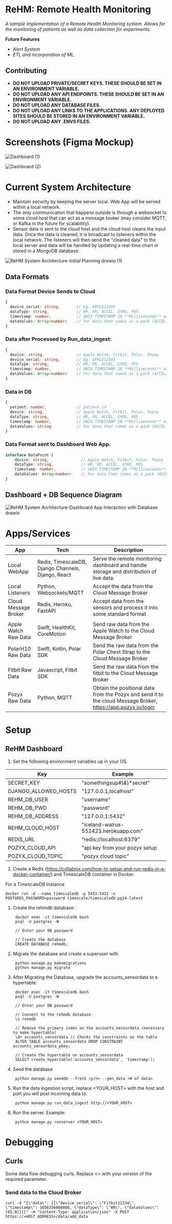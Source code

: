 # ReHM: Remote Health Monitoring
*A sample implementation of a Remote Health Monitoring system. Allows for the monitoring of patients as well as data collection for experiments.*

**Future Features**
* *Alert System*
* *ETL and incorporation of ML.*

## Contributing

* **DO NOT UPLOAD PRIVATE/SECRET KEYS. THESE SHOULD BE SET IN AN ENVIRONMENT VARIABLE.**
* **DO NOT UPLOAD ANY API ENDPOINTS. THESE SHOULD BE SET IN AN ENVIRONMENT VARIABLE.**
* **DO NOT UPLOAD ANY DATABASE FILES.**
* **DO NOT UPLOAD ANY LINKS TO THE APPLICATIONS. ANY DEPLOYED SITES SHOULD BE STORED IN AN ENVIRONMENT VARIABLE.**
* **DO NOT UPLOAD ANY .ENVS FILES.**

# Screenshots (Figma Mockup)

![Dashboard (1)](https://user-images.githubusercontent.com/59156097/171966507-e47acbf2-a979-4b66-9829-adbf2b9290b1.png)

![Dashboard (2)](https://user-images.githubusercontent.com/59156097/171966550-ac9b486b-914f-4f6c-8381-c7ccbd60f10c.png)

# Current System Architecture

* Maintain security by keeping the server local. Web App will be served within a local network. 
* The only communication that happens outside is through a websocket to some cloud host that can act as a message broker (may consider MQTT, or Kafka in the future for scalability).
* Sensor data is sent to the cloud host and the cloud host cleans the input data. Once the data is cleaned, it is broadcast to listeners within the local network. The listeners will then send the "cleaned data" to the local server and data will be handled by updating a real-time chart or stored in a MongoDB database.

![ReHM System Architecture-Initial Planning drawio (1)](https://user-images.githubusercontent.com/59156097/186064372-d5e06747-0959-49f5-bfff-39322b950e42.png)

## Data Formats

### Data Format Device Sends to Cloud
```typescript
{
  device_serial: string,       // Eg. APPLE12345
  dataType: string,            // HR, RR, ACCEL, GYRO, POS
  timestamp: number,           // UNIX TIMESTAMP IN **Milliseconds** or UTC timestamp
  dataValues: Array<number>    // For data that comes as a pack (ACCEL) index 0 = x, 1 = y, 2 = z.
}
```

### Data after Processed by Run_data_ingest:
```typescript
{
  device: string,              // Apple Watch, Fitbit, Polar, Pozxy 
  device_serial: string,       // Eg. APPLE12345
  dataType: string,            // HR, RR, ACCEL, GYRO, POS
  timestamp: number,           // UNIX TIMESTAMP IN **Milliseconds** or UTC timestamp
  dataValues: Array<number>    // For data that comes as a pack (ACCEL) index 0 = x, 1 = y, 2 = z.
}
```

### Data in DB
```typescript
{
  patient: number,             // patient id
  device: string,              // Apple Watch, Fitbit, Polar, Pozxy 
  dataType: string,            // HR, RR, ACCEL, GYRO, POS
  timestamp: number,           // UNIX TIMESTAMP IN **Milliseconds** or UTC timestamp
  dataValues: string           // For data that comes as a pack (ACCEL) index 0 = x, 1 = y, 2 = z.
}
```

### Data Format sent to Dashboard Web App.
```typescript
interface DataPoint {
    device: string,              // Apple Watch, Fitbit, Polar, Pozxy 
    dataType: string,            // HR, RR, ACCEL, GYRO, POS
    timestamp: number,           // UNIX TIMESTAMP IN **Milliseconds** or UTC timestamp
    dataValues: Array<number>    // For data that comes as a pack (ACCEL) index 0 = x, 1 = y, 2 = z.
}
```

## Dashboard + DB Sequence Diagram

![ReHM System Architecture-Dashboard App Interaction with Database drawio](https://user-images.githubusercontent.com/59156097/195622367-df81bb52-8a9a-48ec-995a-03f8317a48ed.png)

# Apps/Services

|      App      | Tech | Description|
|---------------|-------------| ------|
| Local WebApp  | Redis, TimescaleDB, Django Channels, Django, React | Serve the remote monitoring dashboard and handle storage and distribution of live data.|
| Local Listeners | Python, Websockets/MQTT | Accept the data from the Cloud Message Broker |
| Cloud Message Broker | Redis, Heroku, FastAPI | Accept data from the sensors and process it into some standard format | 
|||
| Apple Watch Raw Data | Swift, HealthKit, CoreMotion | Send raw data from the Apple Watch to the Cloud Message Broker |
| PolarH10 Raw Data | Swift, Kotlin, Polar SDK | Send the raw data from the Polar Chest Strap to the Cloud Message Broker |
| Fitbit Raw Data | Javascript, Fitbit SDK | Send the raw data from the fitbit to the Cloud Message Broker |
| Pozyx Raw Data | Python, MQTT | Obtain the positional data from the Pozyx and send it to the cloud Message Broker, https://app.pozyx.io/login | 

# Setup
## ReHM Dashboard
1. Set the following environment variables up in your OS.

| Key | Example |
|----|-----|
| SECRET_KEY | "somethingsup#)*&*)*secret" |
| DJANGO_ALLOWED_HOSTS | "127.0.0.1,localhost" |
| REHM_DB_USER | "username" |
| REHM_DB_PWD | "password" |
| REHM_DB_ADDRESS | "127.0.0.1:5432" |
| REHM_CLOUD_HOST | "iceland-walrus-552423.herokuapp.com" |
| REDIS_URL | "redis://localhost:6379" |
| POZYX_CLOUD_API | "api key from your pozyx setup |
| POZYX_CLOUD_TOPIC | "pozyx cloud topic" |

1. Create a Redis (https://collabnix.com/how-to-setup-and-run-redis-in-a-docker-container/) and TimescaleDB container in Docker. 

For a TimescaleDB Instance

    docker run -d --name timescaledb -p 5433:5432 -e POSTGRES_PASSWORD=password timescale/timescaledb:pg14-latest

1. Create the rehmdb database: 

        docker exec -it timescaledb bash
        psql -U postgres -W
        
        // Enter your DB password

        // Create the database
        CREATE DATABASE rehmdb;

1. Migrate the database and create a superuser with

        python manage.py makemigrations
        python manage.py migrate

1. After Migrating the Database, upgrade the accounts_sensordata to a hypertable: 

        docker exec -it timescaledb bash
        psql -U postgres -W
        
        // Enter your DB password

        // Connect to the rehmdb database.
        \c rehmdb

        // Remove the primary index on the accounts_sensordata (necessary to make hypertable)
        \d+ accounts_sensordata // Checks the constraints on the table
        ALTER TABLE accounts_sensordata DROP CONSTRAINT accounts_sensordata_pkey;

        // Create the hypertable on accounts_sensordata
        SELECT create_hypertable('accounts_sensordata', 'timestamp');

1. Seed the database 

        python manage.py seeddb --fresh <y/n> --gen_data <# of data>

1. Run the data ingestion script, replace <YOUR_HOST> with the host and port you will post incoming data to.

        python manage.py run_data_ingest http://<YOUR_HOST>

1. Run the server. Example:

        python manage.py runserver <YOUR_HOST>

# Debugging

## Curls
Some data flow debugging curls. Replace <> with your version of the required parameter. 

### Send data to the Cloud Broker

    curl -d "{\"data\": [{\"device_serial\": \"Fitbit12334\", \"timestamp\": 1656356068080, \"dataType\": \"HR\", \"dataValues\": [65.0]}]}" -H "Content-Type: application/json" -X POST https://<HOST_ADDRESS>/data/add_data
